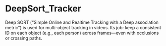 # DeepSort_Tracker
Deep SORT (“Simple Online and Realtime Tracking with a Deep association metric”) is used for multi-object tracking in videos. Its job: keep a consistent ID on each object (e.g., each person) across frames—even with occlusions or crossing paths. 
